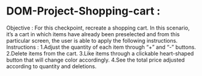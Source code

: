 # DOM-Project-Shopping-cart :
Objective : 
For this checkpoint, recreate a shopping cart. In this scenario, it’s a cart in which items have already been preselected and from this particular screen, the user is able to apply the following instructions.
Instructions : 
1.Adjust the quantity of each item through  “+” and “-” buttons.
2.Delete items from the cart.
3.Like items through a clickable heart-shaped button that will change color accordingly.
4.See the total price adjusted according to quantity and deletions.
